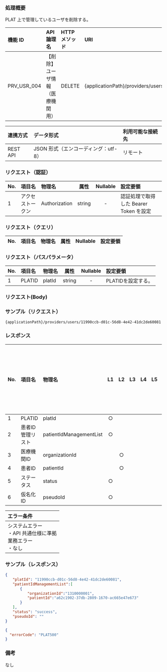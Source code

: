 ### 処理概要

PLAT 上で管理しているユーザを削除する。

| 機能 ID     | API 論理名                       | HTTP メソッド | URI                                         |
| :---------- |:---------------------------------| :------------ | :------------------------------------------ |
| PRV_USR_004 | 【削除】ユーザ情報（医療機関用） | DELETE        | {applicationPath}/providers/users/{platId} |

| 連携方式 | データ形式                           | 利用可能な接続先   |
| :------- | :----------------------------------- | :----------------- |
| REST API | JSON 形式（エンコーディング：utf-8） | リモート           |

### リクエスト（認証）

| No. | 項目名           | 物理名        |  属性  | Nullable | 設定要領                               |
| :-- | :--------------- | :------------ | :----: | :------: | :------------------------------------- |
| 1   | アクセストークン | Authorization | string |    -     | 認証処理で取得した Bearer Token を設定 |

### リクエスト（クエリ）

| No. | 項目名 | 物理名 | 属性 | Nullable | 設定要領 |
| :-- | :----- | :----- | :--: | :------: | :------- |

### リクエスト（パスパラメータ）

| No. | 項目名      | 物理名     | 属性    | Nullable | 設定要領                 |
| :-- | :---------- | :--------- | :-----: | :------: | :----------------------- |
| 1   | PLATID      | platId     | string  |    -     | PLATIDを設定する。       |

### リクエスト(Body)


### サンプル（リクエスト）

```
{applicationPath}/providers/users/11990ccb-d01c-56d8-4e42-41dc2de60081
```

### レスポンス

| No. | 項目名           | 物理名                  | L1   | L2  | L3  | L4  | L5  | L6  | 繰返し | 属性    | Nullable | リクエスト設定要領                              |
| :-- | :--------------- | :---------------------- | :--: | :-: | :-: | :-: | :-: | :-: | :----- | :------ | :------- | :---------------------------------------------- |
| 1   | PLATID           | platId                  |  ○  |     |     |     |     |     | -      | String  | -        |                                                 |
| 2   | 患者ID管理リスト | patientIdManagementList |  ○  |     |     |     |     |     | -      | array   | -        |                                                 |
| 3   | 医療機関ID       | organizationId          |      | ○  |     |     |     |     | -      | String  | ○       |                                                 |
| 4   | 患者ID           | patientId               |      | ○  |     |     |     |     | -      | String  | ○       |                                                 |
| 5   | ステータス       | status                  |  ○  |     |     |     |     |     | -      | String  | ○       |                                                 |
| 6   | 仮名化ID         | pseudoId                |  ○  |     |     |     |     |     | -      | String  | -        |                                                 |


| エラー条件                                                        |
| :---------------------------------------------------------------- |
| システムエラー<br/>・API 共通仕様に準拠<br/>業務エラー<br/>・なし |

### サンプル（レスポンス）

```json title="正常終了"
{
　　"platId": "11990ccb-d01c-56d8-4e42-41dc2de60081",
　　"patientIdManagementList":[
　　　　{
　　　　　　"organizationId":"1310000001",
　　　　　　"patientId":"a62c1902-37db-2809-1670-ac665e47e673"
　　　　}
　　],
　　"status": "success",
　　"pseudoId": ""
}
```

```json title="異常終了"
{
  "errorCode": "PLAT500"
}
```

### 備考

なし
